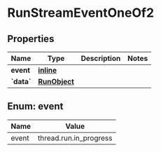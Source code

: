 
# RunStreamEventOneOf2

## Properties
Name | Type | Description | Notes
------------ | ------------- | ------------- | -------------
**event** | [**inline**](#Event) |  | 
**&#x60;data&#x60;** | [**RunObject**](RunObject.md) |  | 


<a id="Event"></a>
## Enum: event
Name | Value
---- | -----
event | thread.run.in_progress



